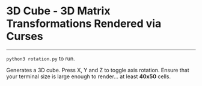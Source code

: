 # 3D Cube - 3D Matrix Transformations Rendered via Curses
---
`python3 rotation.py` to run.

Generates a 3D cube. Press X, Y and Z to toggle axis rotation. Ensure that your terminal size is large enough to render... at least **40x50** cells.
